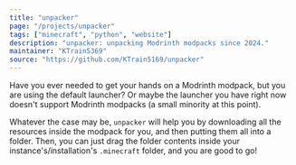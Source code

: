 ```yaml
---
title: "unpacker"
page: "/projects/unpacker"
tags: ["minecraft", "python", "website"]
description: "unpacker: unpacking Modrinth modpacks since 2024."
maintainer: "KTrain5369"
source: "https://github.com/KTrain5169/unpacker"
---
```


Have you ever needed to get your hands on a Modrinth modpack, but you are using the default launcher? Or maybe the launcher you have right now doesn't support Modrinth modpacks (a small minority at this point).

Whatever the case may be, `unpacker` will help you by downloading all the resources inside the modpack for you, and then putting them all into a folder. Then, you can just drag the folder contents inside your instance's/installation's `.minecraft` folder, and you are good to go!
